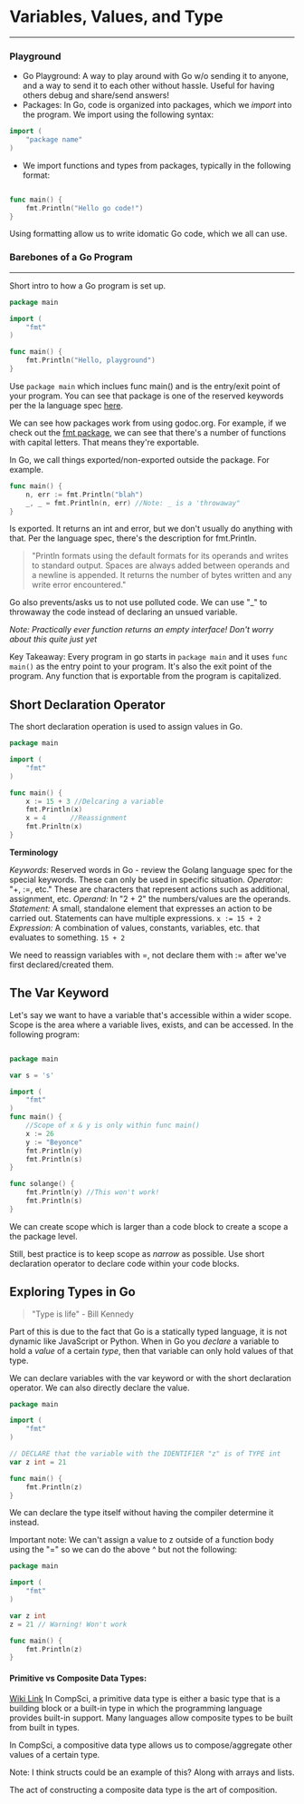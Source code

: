 # Variables, Values, and Type
*****************************************************

### Playground

- Go Playground: A way to play around with Go w/o sending it to anyone, and a way to send it to each other without hassle. Useful for having others debug and share/send answers!
- Packages: In Go, code is organized into packages, which we *import* into the program. We import using the following syntax:

```go
import (
    "package name"
)
```

- We import functions and types from packages, typically in the following format:

```go

func main() {
    fmt.Println("Hello go code!")
}

```

Using formatting allow us to write idomatic Go code, which we all can use.

### Barebones of a Go Program
------------------------------------------------------------------

Short intro to how a Go program is set up. 

```go
package main

import (
	"fmt"
)

func main() {
	fmt.Println("Hello, playground")
}
```

Use ```package main``` which inclues func main() and is the entry/exit point of your program. You can see that package is one of the reserved keywords per the la language spec [here](https://golang.org/ref/spec#Keywords).

We can see how packages work from using godoc.org. For example, if we check out the [fmt package](http://godoc.org/fmt), we can see that there's a number of functions with capital letters. That means they're exportable. 

In Go, we call things exported/non-exported outside the package. For example.

```go 
func main() {
    n, err := fmt.Println("blah")
    _, _ = fmt.Println(n, err) //Note: _ is a 'throwaway"
}
```

Is exported. It returns an int and error, but we don't usually do anything with that. Per the language spec, there's the description for fmt.Println.

>"Println formats using the default formats for its operands and writes to standard output. Spaces are always added between operands and a newline is appended. It returns the number of bytes written and any write error encountered."

Go also prevents/asks us to not use polluted code. We can use "_" to throwaway the code instead of declaring an unsued variable.

*Note: Practically ever function returns an empty interface! Don't worry about this quite just yet*

Key Takeaway: Every program in go starts in  ```package main``` and it uses ```func main()``` as the entry point to your program. It's also the exit point of the program. Any function that is exportable from the program is capitalized.

Short Declaration Operator
------------------------------------------------------------------

The short declaration operation is used to assign values in Go.

```go
package main

import (
    "fmt"
)

func main() {
    x := 15 + 3 //Delcaring a variable
    fmt.Println(x)
    x = 4      //Reassignment
    fmt.Prinltn(x)
}
```

**Terminology**

*Keywords:* Reserved words in Go - review the Golang language spec for the special keywords. These can only be used in specific situation. 
*Operator:* "+, :=, etc." These are characters that represent actions such as additional, assignment, etc.
*Operand:* In "2 + 2" the numbers/values are the operands.
*Statement:* A small, standalone element that expresses an action to be carried out. Statements can have multiple expressions. ```x := 15 + 2```
*Expression:* A combination of values, constants, variables, etc. that evaluates to something. ```15 + 2```

We need to reassign variables with =, not declare them with := after we've first declared/created them. 

The Var Keyword
------------------------------------------------------------------

Let's say we want to have a variable that's accessible within a wider scope. Scope is the area where a variable lives, exists, and can be accessed. In the following program:

```go

package main

var s = 's'

import (
    "fmt"
)
func main() {
    //Scope of x & y is only within func main()
    x := 26
    y := "Beyonce"
    fmt.Println(y)
    fmt.Println(s)
}

func solange() {
    fmt.Println(y) //This won't work!
    fmt.Println(s)
}
```
We can create scope which is larger than a code block to create a scope a the package level.

Still, best practice is to keep scope as *narrow* as possible. Use short declaration operator to declare code within your code blocks.

Exploring Types in Go
------------------------------------------------------------------

>"Type is life" - Bill Kennedy

Part of this is due to the fact that Go is a statically typed language, it is not dynamic like JavaScript or Python. When in Go you *declare* a variable to hold a *value* of a certain *type*, then that variable can only hold values of that type.

We can declare variables with the var keyword or with the short declaration operator. We can also directly declare the value.

```go
package main

import (
	"fmt"
)

// DECLARE that the variable with the IDENTIFIER "z" is of TYPE int
var z int = 21

func main() {
	fmt.Println(z)
}
```

We can declare the type itself without having the compiler determine it instead.

Important note: We can't assign a value to z outside of a function body using the "=" so we can do the above ^ but not the following: 
```go
package main

import (
	"fmt"
)

var z int
z = 21 // Warning! Won't work

func main() {
	fmt.Println(z)
}
```
#### Primitive vs Composite Data Types:

[Wiki Link](https://en.wikipedia.org/wiki/Primitive_data_type)
In CompSci, a primitive data type is either a basic type that is a building block or a built-in type in which the programming language provides built-in support. Many languages allow composite types to be built from built in types.

In CompSci, a compositive data type allows us to compose/aggregate other values of a certain type.

Note: I think structs could be an example of this? Along with arrays and lists. 

The act of constructing a composite data type is the art of composition. 